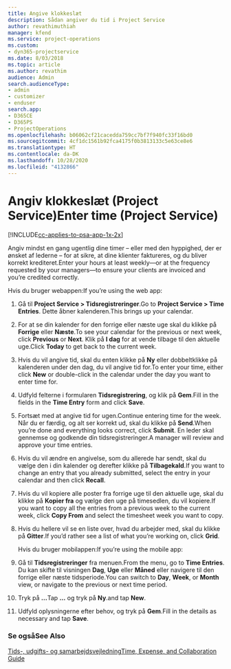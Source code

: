 ```yaml
---
title: Angive klokkeslæt
description: Sådan angiver du tid i Project Service
author: revathimuthiah
manager: kfend
ms.service: project-operations
ms.custom:
- dyn365-projectservice
ms.date: 8/03/2018
ms.topic: article
ms.author: revathim
audience: Admin
search.audienceType:
- admin
- customizer
- enduser
search.app:
- D365CE
- D365PS
- ProjectOperations
ms.openlocfilehash: b06062cf21cacedda759cc7bf7f940fc33f16bd0
ms.sourcegitcommit: 4cf1dc1561b92fca4175f0b3813133c5e63ce8e6
ms.translationtype: HT
ms.contentlocale: da-DK
ms.lasthandoff: 10/28/2020
ms.locfileid: "4132866"
---
```

# <a name="enter-time-project-service"></a><span data-ttu-id="09e5f-103">Angiv klokkeslæt (Project Service)</span><span class="sxs-lookup"><span data-stu-id="09e5f-103">Enter time (Project Service)</span></span>

[!INCLUDE[cc-applies-to-psa-app-1x-2x](../includes/cc-applies-to-psa-app-1x-2x.md)]

<span data-ttu-id="09e5f-104">Angiv mindst en gang ugentlig dine timer – eller med den hyppighed, der er ønsket af lederne – for at sikre, at dine klienter faktureres, og du bliver korrekt krediteret.</span><span class="sxs-lookup"><span data-stu-id="09e5f-104">Enter your hours at least weekly—or at the frequency requested by your managers—to ensure your clients are invoiced and you’re credited correctly.</span></span>  
  
 <span data-ttu-id="09e5f-105">Hvis du bruger webappen:</span><span class="sxs-lookup"><span data-stu-id="09e5f-105">If you’re using the web app:</span></span>  
  
1. <span data-ttu-id="09e5f-106">Gå til **Project Service > Tidsregistreringer**.</span><span class="sxs-lookup"><span data-stu-id="09e5f-106">Go to **Project Service > Time Entries**.</span></span> <span data-ttu-id="09e5f-107">Dette åbner kalenderen.</span><span class="sxs-lookup"><span data-stu-id="09e5f-107">This brings up your calendar.</span></span>  
  
2. <span data-ttu-id="09e5f-108">For at se din kalender for den forrige eller næste uge skal du klikke på **Forrige** eller **Næste**.</span><span class="sxs-lookup"><span data-stu-id="09e5f-108">To see your calendar for the previous or next week, click **Previous** or **Next**.</span></span> <span data-ttu-id="09e5f-109">Klik på **I dag** for at vende tilbage til den aktuelle uge.</span><span class="sxs-lookup"><span data-stu-id="09e5f-109">Click **Today** to get back to the current week.</span></span>  
  
3. <span data-ttu-id="09e5f-110">Hvis du vil angive tid, skal du enten klikke på **Ny** eller dobbeltklikke på kalenderen under den dag, du vil angive tid for.</span><span class="sxs-lookup"><span data-stu-id="09e5f-110">To enter your time, either click **New** or double-click in the calendar under the day you want to enter time for.</span></span>  
  
4. <span data-ttu-id="09e5f-111">Udfyld felterne i formularen **Tidsregistrering**, og klik på **Gem**.</span><span class="sxs-lookup"><span data-stu-id="09e5f-111">Fill in the fields in the **Time Entry** form and click **Save**.</span></span>  
  
5. <span data-ttu-id="09e5f-112">Fortsæt med at angive tid for ugen.</span><span class="sxs-lookup"><span data-stu-id="09e5f-112">Continue entering time for the week.</span></span> <span data-ttu-id="09e5f-113">Når du er færdig, og alt ser korrekt ud, skal du klikke på **Send**.</span><span class="sxs-lookup"><span data-stu-id="09e5f-113">When you’re done and everything looks correct, click **Submit**.</span></span> <span data-ttu-id="09e5f-114">En leder skal gennemse og godkende din tidsregistreringer.</span><span class="sxs-lookup"><span data-stu-id="09e5f-114">A manager will review and approve your time entries.</span></span>  
  
6. <span data-ttu-id="09e5f-115">Hvis du vil ændre en angivelse, som du allerede har sendt, skal du vælge den i din kalender og derefter klikke på **Tilbagekald**.</span><span class="sxs-lookup"><span data-stu-id="09e5f-115">If you want to change an entry that you already submitted, select the entry in your calendar and then click **Recall**.</span></span>  
  
7. <span data-ttu-id="09e5f-116">Hvis du vil kopiere alle poster fra forrige uge til den aktuelle uge, skal du klikke på **Kopier fra** og vælge den uge på timesedlen, du vil kopiere.</span><span class="sxs-lookup"><span data-stu-id="09e5f-116">If you want to copy all the entries from a previous week to the current week, click **Copy From** and select the timesheet week you want to copy.</span></span>  
  
8. <span data-ttu-id="09e5f-117">Hvis du hellere vil se en liste over, hvad du arbejder med, skal du klikke på **Gitter**.</span><span class="sxs-lookup"><span data-stu-id="09e5f-117">If you’d rather see a list of what you’re working on, click **Grid**.</span></span>  
  
   <span data-ttu-id="09e5f-118">Hvis du bruger mobilappen:</span><span class="sxs-lookup"><span data-stu-id="09e5f-118">If you’re using the mobile app:</span></span>  
  
9. <span data-ttu-id="09e5f-119">Gå til **Tidsregistreringer** fra menuen.</span><span class="sxs-lookup"><span data-stu-id="09e5f-119">From the menu, go to **Time Entries**.</span></span>     <span data-ttu-id="09e5f-120">Du kan skifte til visningen **Dag**, **Uge** eller **Måned** eller navigere til den forrige eller næste tidsperiode.</span><span class="sxs-lookup"><span data-stu-id="09e5f-120">You can switch to **Day**, **Week**, or **Month** view, or navigate to the previous or next time period.</span></span>  
  
10. <span data-ttu-id="09e5f-121">Tryk på **…**</span><span class="sxs-lookup"><span data-stu-id="09e5f-121">Tap **…**</span></span> <span data-ttu-id="09e5f-122">og tryk på **Ny**.</span><span class="sxs-lookup"><span data-stu-id="09e5f-122">and tap **New**.</span></span>  
  
11. <span data-ttu-id="09e5f-123">Udfyld oplysningerne efter behov, og tryk på **Gem**.</span><span class="sxs-lookup"><span data-stu-id="09e5f-123">Fill in the details as necessary and tap **Save**.</span></span>  
  
### <a name="see-also"></a><span data-ttu-id="09e5f-124">Se også</span><span class="sxs-lookup"><span data-stu-id="09e5f-124">See Also</span></span>  
 [<span data-ttu-id="09e5f-125">Tids-, udgifts- og samarbejdsvejledning</span><span class="sxs-lookup"><span data-stu-id="09e5f-125">Time, Expense, and Collaboration Guide</span></span>](../psa/time-expense-collaboration-guide.md)
